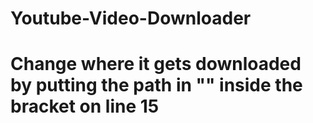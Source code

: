 # Youtube-Video-Downloader
# Change where it gets downloaded by putting the path in "" inside the bracket on line 15
